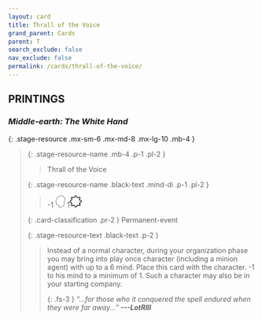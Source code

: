 ```yaml
---
layout: card
title: Thrall of the Voice
grand_parent: Cards
parent: T
search_exclude: false
nav_exclude: false
permalink: /cards/thrall-of-the-voice/
---
```


## PRINTINGS


### _Middle-earth: The White Hand_

{: .stage-resource .mx-sm-6 .mx-md-8 .mx-lg-10 .mb-4 }
> {: .stage-resource-name .mb-4 .p-1 .pl-2 }
> > <div class="card-mp"></div>
> > <div class="card-name">Thrall of the Voice</div>
>
> {: .stage-resource-name .black-text .mind-di .p-1 .pl-2 }
> > -1 ![](/assets/images/mind.svg) 1![](/assets/images/stage-point.svg)
>
> {: .card-classification .pr-2 }
> Permanent-event
>
> {: .stage-resource-text .black-text .p-2 }
> > Instead of a normal character, during your organization phase you may bring into play once character (including a minion agent) with up to a 6 mind. Place this card with the character. -1 to his mind to a minimum of 1. Such a character may also be in your starting company. 
> > 
> > {: .fs-3 } 
> > _“...for those who it conquered the spell endured when they were far away...”_ ***---&#65279;LotRIII*** 
> 
